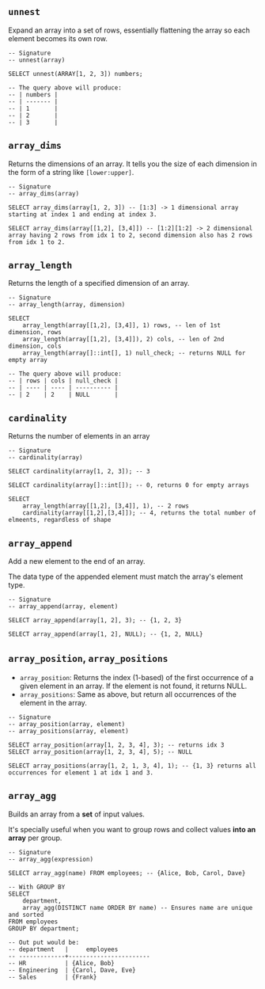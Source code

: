 ##  `unnest`
Expand an array into a set of rows, essentially flattening the array so each element becomes its own row.
```PostgreSQL
-- Signature
-- unnest(array)

SELECT unnest(ARRAY[1, 2, 3]) numbers;

-- The query above will produce:
-- | numbers |
-- | ------- |
-- | 1       |
-- | 2       |
-- | 3       |
```
##  `array_dims`
Returns the dimensions of an array. It tells you the size of each dimension in the form of a string like `[lower:upper]`.
```PostgreSQL
-- Signature
-- array_dims(array)

SELECT array_dims(array[1, 2, 3]) -- [1:3] -> 1 dimensional array starting at index 1 and ending at index 3.

SELECT array_dims(array[[1,2], [3,4]]) -- [1:2][1:2] -> 2 dimensional array having 2 rows from idx 1 to 2, second dimension also has 2 rows from idx 1 to 2.
```
## `array_length`
Returns the length of a specified dimension of an array.
```PostgreSQL
-- Signature
-- array_length(array, dimension)

SELECT 
	array_length(array[[1,2], [3,4]], 1) rows, -- len of 1st dimension, rows
	array_length(array[[1,2], [3,4]]), 2) cols,	-- len of 2nd dimension, cols
	array_length(array[]::int[], 1) null_check; -- returns NULL for empty array

-- The query above will produce:
-- | rows | cols | null_check |
-- | ---- | ---- | ---------- |
-- | 2    | 2    | NULL       |
```
## `cardinality`
Returns the number of elements in an array
```PostgreSQL
-- Signature
-- cardinality(array)

SELECT cardinality(array[1, 2, 3]); -- 3

SELECT cardinality(array[]::int[]); -- 0, returns 0 for empty arrays

SELECT 
	array_length(array[[1,2], [3,4]], 1), -- 2 rows
	cardinality(array[[1,2],[3,4]]); -- 4, returns the total number of elmeents, regardless of shape
```
## `array_append`
Add a new element to the end of an array.

The data type of the appended element must match the array's element type.
```PostgreSQL
-- Signature
-- array_append(array, element)

SELECT array_append(array[1, 2], 3); -- {1, 2, 3}

SELECT array_append(array[1, 2], NULL); -- {1, 2, NULL}
```
## `array_position`, `array_positions`
- `array_position`: Returns the index (1-based) of the first occurrence of a given element in an array. If the element is not found, it returns NULL.
- `array_positions`: Same as above, but return all occurrences of the element in the array.
```PostgreSQL
-- Signature
-- array_position(array, element)
-- array_positions(array, element)

SELECT array_position(array[1, 2, 3, 4], 3); -- returns idx 3
SELECT array_position(array[1, 2, 3, 4], 5); -- NULL

SELECT array_positions(array[1, 2, 1, 3, 4], 1); -- {1, 3} returns all occurrences for element 1 at idx 1 and 3.
```
## `array_agg`
Builds an array from a **set** of input values.

It's specially useful when you want to group rows and collect values **into an array** per group.
```PostgreSQL
-- Signature
-- array_agg(expression)

SELECT array_agg(name) FROM employees; -- {Alice, Bob, Carol, Dave}

-- With GROUP BY
SELECT 
	department, 
	array_agg(DISTINCT name ORDER BY name) -- Ensures name are unique and sorted
FROM employees
GROUP BY department;

-- Out put would be:
-- department   |     employees
-- -------------+-----------------------
-- HR           | {Alice, Bob}
-- Engineering  | {Carol, Dave, Eve}
-- Sales        | {Frank}

```